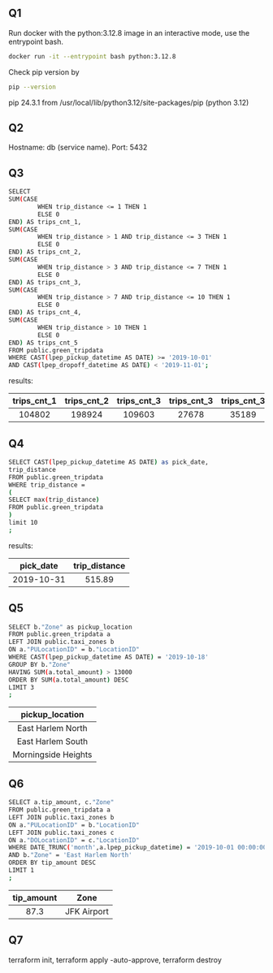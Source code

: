 ###

## Q1

Run docker with the python:3.12.8 image in an interactive mode, use the entrypoint bash.

```bash
docker run -it --entrypoint bash python:3.12.8
```

Check pip version by

```bash
pip --version
```

pip 24.3.1 from /usr/local/lib/python3.12/site-packages/pip (python 3.12)

## Q2

Hostname: db (service name). Port: 5432

## Q3

```bash
SELECT
SUM(CASE
        WHEN trip_distance <= 1 THEN 1
        ELSE 0
END) AS trips_cnt_1,
SUM(CASE
        WHEN trip_distance > 1 AND trip_distance <= 3 THEN 1
        ELSE 0
END) AS trips_cnt_2,
SUM(CASE
        WHEN trip_distance > 3 AND trip_distance <= 7 THEN 1
        ELSE 0
END) AS trips_cnt_3,
SUM(CASE
        WHEN trip_distance > 7 AND trip_distance <= 10 THEN 1
        ELSE 0
END) AS trips_cnt_4,
SUM(CASE
        WHEN trip_distance > 10 THEN 1
        ELSE 0
END) AS trips_cnt_5
FROM public.green_tripdata
WHERE CAST(lpep_pickup_datetime AS DATE) >= '2019-10-01'
AND CAST(lpep_dropoff_datetime AS DATE) < '2019-11-01';

```

results:

| trips_cnt_1 | trips_cnt_2 | trips_cnt_3 | trips_cnt_3 | trips_cnt_3 |
| :---------: | :---------: | :---------: | :---------: | :---------: |
|   104802    |   198924    |   109603    |    27678    |    35189    |

## Q4

```bash
SELECT CAST(lpep_pickup_datetime AS DATE) as pick_date,
trip_distance
FROM public.green_tripdata
WHERE trip_distance =
(
SELECT max(trip_distance)
FROM public.green_tripdata
)
limit 10
;
```

results:

| pick_date  | trip_distance |
| :--------: | :-----------: |
| 2019-10-31 |    515.89     |

## Q5

```bash
SELECT b."Zone" as pickup_location
FROM public.green_tripdata a
LEFT JOIN public.taxi_zones b
ON a."PULocationID" = b."LocationID"
WHERE CAST(lpep_pickup_datetime AS DATE) = '2019-10-18'
GROUP BY b."Zone"
HAVING SUM(a.total_amount) > 13000
ORDER BY SUM(a.total_amount) DESC
LIMIT 3
;
```

|   pickup_location   |
| :-----------------: |
|  East Harlem North  |
|  East Harlem South  |
| Morningside Heights |

## Q6

```bash
SELECT a.tip_amount, c."Zone"
FROM public.green_tripdata a
LEFT JOIN public.taxi_zones b
ON a."PULocationID" = b."LocationID"
LEFT JOIN public.taxi_zones c
ON a."DOLocationID" = c."LocationID"
WHERE DATE_TRUNC('month',a.lpep_pickup_datetime) = '2019-10-01 00:00:00'
AND b."Zone" = 'East Harlem North'
ORDER BY tip_amount DESC
LIMIT 1
;
```

| tip_amount |    Zone     |
| :--------: | :---------: |
|    87.3    | JFK Airport |

## Q7

terraform init, terraform apply -auto-approve, terraform destroy
